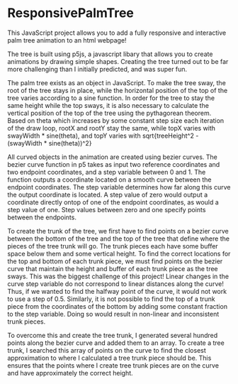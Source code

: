 # ResponsivePalmTree
This JavaScript project allows you to add a fully responsive and interactive palm tree animation to an html webpage! 

The tree is built using p5js, a javascript libary that allows you to create animations by drawing simple shapes. Creating the tree turned out to be far more
challenging than I initially predicted, and was super fun. 

The palm tree exists as an object in JavaScript. To make the tree sway, the root of the tree stays in place, while the horizontal position of the top of the tree varies according to a sine function. In order for the tree to stay the same height while the top sways, it is also necessary to calculate the vertical position of the top of the tree using the pythagorean theorem. Based on theta which increases by some constant step size each iteration of the draw loop, rootX and rootY stay the same, while topX varies with swayWidth * sine(theta), and topY varies with sqrt{treeHeight^2 - (swayWidth * sine(theta))^2}

All curved objects in the animation are created using bezier curves. The bezier curve function in p5 takes as input two reference coordinates and two endpoint coordinates, and a step variable between 0 and 1. The function outputs a coordinate located on a smooth curve between the endpoint coordinates. The step variable determines how far along this curve the output coordinate is located. A step value of zero would output a coordinate directly ontop of one of the endpoint coordinates, as would a step value of one. Step values between zero and one specify points between the endpoints. 

To create the trunk of the tree, we first have to find points on a bezier curve between the bottom of the tree and the top of the tree that define where the pieces of the tree trunk will go. The trunk pieces each have some buffer space below them and some vertical height. To find the correct locations for the top and bottom of each trunk piece, we must find points on the bezier curve that maintain the height and buffer of each trunk piece as the tree sways. This was the biggest challenge of this project! Linear changes in the curve step variable do not correspond to linear distances along the curve! Thus, if we wanted to find the halfway point of the curve, it would not work to use a step of 0.5. Similarly, it is not possible to find the top of a trunk piece from the coordinates of the bottom by adding some constant fraction to the step variable. Doing so would result in non-linear and inconsistent trunk pieces. 

To overcome this and create the tree trunk, I generated several hundred points along the bezier curve and added them to an array. To create a tree trunk, I searched this array of points on the curve to find the closest approximation to where I calculated a tree trunk piece should be. This ensures that the points where I create tree trunk pieces are on the curve and have approximately the correct height. 
